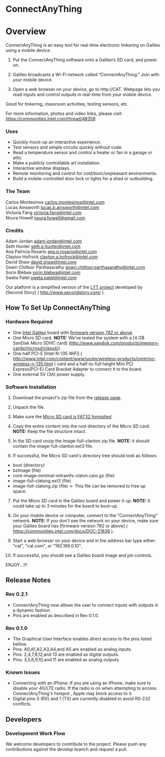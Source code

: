 ConnectAnyThing
============

# Overview

ConnectAnyThing is an easy tool for real-time electronic tinkering on Galileo using a mobile device.

1) Put the ConnectAnyThing software onto a Galileo’s SD card, and power on.

2) Galileo broadcasts a Wi-Fi network called “ConnectAnyThing.” Join with your mobile device.

3) Open a web browser on your device, go to http://CAT. Webpage lets you read inputs and control outputs in real-time from your mobile device.

Good for tinkering, classroom activities, testing sensors, etc.

For more information, photos and video links, please visit: https://communities.intel.com/thread/48358

### Uses

* Quickly mock-up an interactive experience.
* Test sensors and simple circuits quickly without code.
* Read a temperature sensor and control a heater or fan in a garage or attic 
* Make a publicly controllable art installation.
* Interactive window displays.
* Remote monitoring and control for cold/toxic/unpleasant environments.
* Build a mobile-controlled door lock or lights for a shed or outbuilding.

### The Team

Carlos Montesinos <carlos.montesinos@intel.com><br />
Lucas Ainsworth <lucas.b.ainsworth@intel.com><br />
Victoria Fang <victoria.fang@intel.com><br />
Noura Howell <noura.howell@gmail.com><br />

### Credits

Adam Jordan <adam.jordan@intel.com><br />
Seth Hunter <seth.e.hunter@intel.com><br />
Ana Patricia Rosario <ana.p.rosario@intel.com><br />
Clayton Hofrock <clayton.a.hofrock@intel.com><br />
David Shaw <david.shaw@intel.com><br />
Gowri Chitloor Parthasarathy <gowri.chitloor.parthasarathy@intel.com><br />
Sorin Blebea <sorin.blebea@intel.com><br />
Sweta Patel <sweta.patel@intel.com><br />

Our platform is a simplified version of the [LYT project]( https://github.com/secondstory/LYT ) developed by [Second Story] ( http://www.secondstory.com/ ).

## How To Set Up ConnectAnyThing

### Hardware Required

* One [Intel Galileo](http://www.intel.com/content/www/us/en/do-it-yourself/galileo-maker-quark-board.html) board with [firmware version 782 or above]( https://communities.intel.com/docs/DOC-21838 ).
* One Micro SD card. **NOTE:** We've tested the system with a [4 GB SanDisk Micro SDHC card] (http://www.sandisk.com/products/memory-cards/microsd/class4/) .
* One half PCI-E [Intel N-135 WiFi] ( http://www.intel.com/content/www/us/en/wireless-products/centrino-wireless-n-135.html ) card and a half-to-full height Mini PCI Express(PCI-E) Card Bracket Adapter to connect it to the board.
* One external 5V (3A) power supply.

### Software Installation

1) Download the project's zip file from the [release page](https://github.com/IntelOpenDesign/ConnectAnyThing/releases).

2) Unpack the file.

3) Make sure the [Micro SD card is FAT32 formatted]( http://www.wikihow.com/Format-an-SD-Card ).

4) Copy the entire content into the root directory of the Micro SD card. **NOTE:** Keep the file structure intact.

5) In the SD card unzip the image-full-clanton.zip file. **NOTE:** it should contain the image-full-clanton.ext3 file.

6) If successful, the Micro SD card's directory tree should look as follows:
* boot (directory)
* bzImage (file)
* core-image-minimal-initramfs-claton.cpio.gz (file)
* image-full-clatong.ext3 (file)
* image-full-clatong.zip (file) <- This file can be removed to free up space.

7) Put the Micro SD card in the Galileo board and power it up. **NOTE:** It could take up to 3 minutes for the board to boot-up.

8) On your mobile device or computer, connect to the "ConnectAnyThing" network. **NOTE:** If you don't see the network on your device, make sure your Galileo board has [firmware version 782 or above] ( https://communities.intel.com/docs/DOC-21838 ).

9) Start a web browser on your device and in the address bar type either: "cat", "cat.com", or "192.168.0.10".

10) If successful, you should see a Galileo board image and pin controls.

ENJOY...!!!

## Release Notes

### Rev 0.2.1
* ConnectAnyThing now allows the user to connect inputs with outputs in a dynamic fashion.
* Pins are enabled as described in Rev 0.1.0.

### Rev 0.1.0
* The Graphical User Interface enables direct access to the pins listed bellow.
* Pins: A0,A1,A2,A3,A4,and A5 are enabled as analog inputs.
* Pins: 2,4,7,8,12,and 13 are enabled as digital outputs.
* Pins: 3,5,6,9,10,and 11 are enabled as analog outputs.

### Known Issues
* Connecting with an iPhone: If you are using an iPhone, make sure to disable your 4G/LTE radio. If the radio is on when attempting to access ConnectAnyThing's hotspot , Apple may block access to it.
* Digital pins 0 (RX) and 1 (TX) are currently disabled to avoid RS-232 conflicts.

## Developers

### Development Work Flow
We welcome developers to contribute to the project. Please push any contributions against the *develop* branch and request a pull.